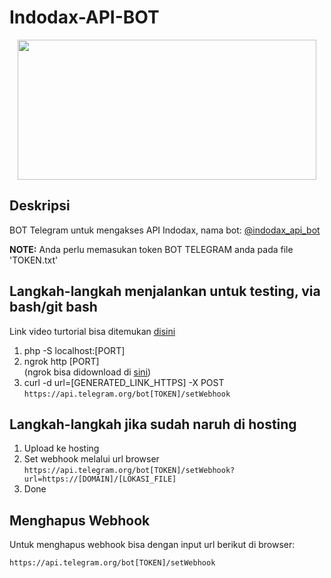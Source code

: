 # Indodax-API-BOT

<p align="center">
  <img src="https://piensa3d.com/wp-content/uploads/2017/10/telegram_logo_bot.jpg" width="478" height="224">
</p>

## Deskripsi

BOT Telegram untuk mengakses API Indodax, nama bot: [@indodax_api_bot](https://t.me/indodax_api_bot)

**NOTE:** Anda perlu memasukan token BOT TELEGRAM anda pada file 'TOKEN.txt'

## Langkah-langkah menjalankan untuk testing, via bash/git bash
Link video turtorial bisa ditemukan [disini](https://www.youtube.com/watch?v=pTGRpH2dvRM)
1. php -S localhost:[PORT]
2. ngrok http [PORT] <br>(ngrok bisa didownload di [sini](https://ngrok.com/download))
3. curl -d url=[GENERATED_LINK_HTTPS] -X POST ```https://api.telegram.org/bot[TOKEN]/setWebhook```

## Langkah-langkah jika sudah naruh di hosting
1. Upload ke hosting
2. Set webhook melalui url browser<br>```https://api.telegram.org/bot[TOKEN]/setWebhook?url=https://[DOMAIN]/[LOKASI_FILE]```
3. Done

## Menghapus Webhook
Untuk menghapus webhook bisa dengan input url berikut di browser:

```https://api.telegram.org/bot[TOKEN]/setWebhook```
